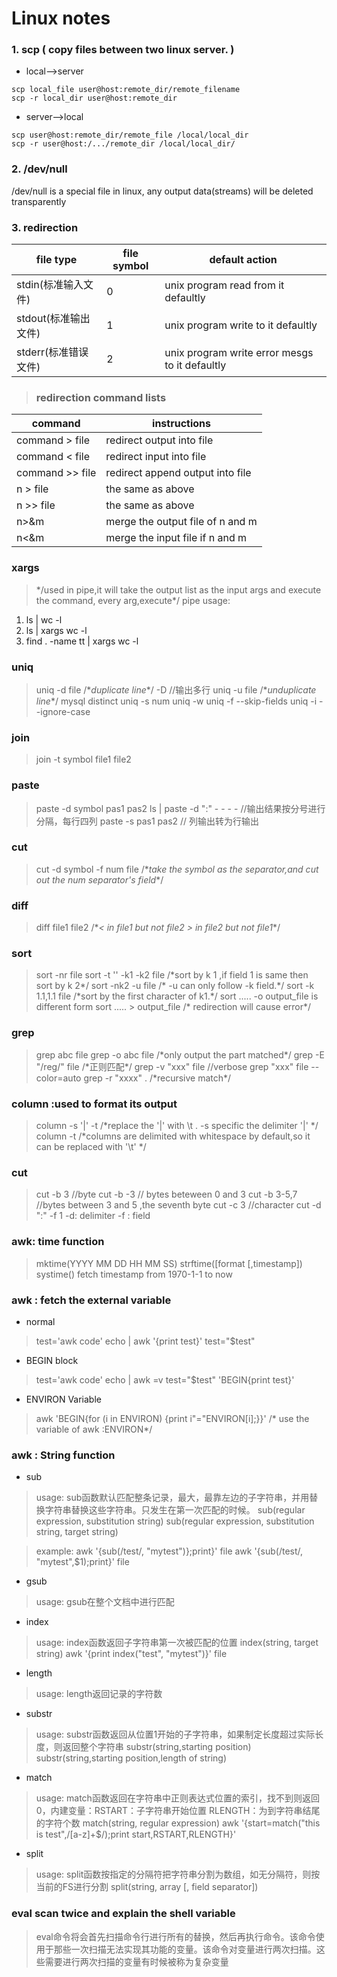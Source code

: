 # Linux notes

### 1. scp  ( copy files between two linux server. )
* local-->server

> 
`scp local_file user@host:remote_dir/remote_filename`  
`scp -r local_dir user@host:remote_dir`	

* server-->local

>
`scp user@host:remote_dir/remote_file /local/local_dir`  
`scp -r user@host:/.../remote_dir /local/local_dir/`

### 2. /dev/null

/dev/null is a special file in linux, any output data(streams) will be deleted transparently

### 3. redirection

file type           |        file symbol              |  default action
--------------------|---------------------------------|------------------------------------
stdin(标准输入文件) |               0                 | unix program read from it defaultly
stdout(标准输出文件)|               1                 | unix program write to it defaultly
stderr(标准错误文件)|               2                 | unix program write error mesgs to it defaultly

> ### redirection command lists
command        | instructions
---------------|-------------
command > file | redirect output into file 
command < file | redirect input into file
command >> file| redirect append output into file
n > file       | the same as above
n >> file      | the same as above
n>&m           | merge the output file of n and m 
n<&m           | merge the input file if n and m 

### xargs
> \*\/used in pipe,it will take the output list as the input args and execute the command, every arg,execute\*\/
pipe usage: 
1) ls | wc -l
2) ls | xargs wc -l
3) find . -name tt | xargs wc -l

### uniq
> uniq -d file \/\**duplicate line*\*\/  -D //输出多行
  uniq -u file \/\**unduplicate line*\*\/  mysql distinct
  uniq -s num
  uniq -w 
  uniq -f --skip-fields
  uniq -i --ignore-case

### join 
> join -t symbol file1 file2

### paste 
> paste -d symbol pas1 pas2
> ls | paste -d ":" - - - -      //输出结果按分号进行分隔，每行四列 
> paste -s pas1 pas2             // 列输出转为行输出

### cut
> cut -d symbol -f num file  \/\**take the symbol as the separator,and cut out the num separator's field*\*\/

### diff
> diff file1 file2 \/\**< in file1 but not file2 > in file2 but not file1*\*\/

### sort
> sort -nr file
> sort -t '' -k1 -k2 file  /\*sort by k 1 ,if field 1 is same then sort by k 2\*/
> sort -nk2 -u file  /\* -u can only follow -k field.\*/
> sort -k 1.1,1.1 file  /\*sort by the first character of k1.\*/
> sort .....  -o output_file  is different form sort ..... > output_file   /\* redirection will cause error\*/

### grep
> grep abc file
> grep -o abc file /\*only output the part matched\*/ 
> grep -E "/reg/" file /\*正则匹配\*/
> grep -v "xxx" file  //verbose
> grep "xxx" file --color=auto
>grep -r "xxxx" . /\*recursive match\*/

### column :used to format its output
> column -s '|' -t /\*replace the '|' with \t . -s specific the delimiter '|' \*/
> column -t /\*columns are delimited with whitespace by default,so it can be replaced with '\t' \*/

###  cut 
> cut -b 3   //byte
> cut -b -3     // bytes beteween 0 and 3
> cut -b 3-5,7  //bytes between 3 and 5 ,the seventh byte
> cut -c 3  //character
> cut -d ":" -f 1   -d: delimiter -f : field

### awk: time function
> mktime(YYYY MM DD HH MM SS) 
> strftime([format [,timestamp])
> systime() fetch timestamp from 1970-1-1 to now

### awk : fetch the external variable
* normal
> test='awk code'
> echo | awk '{print test}' test="$test"
* BEGIN block
> test='awk code'
> echo | awk =v test="$test" 'BEGIN{print test}'
* ENVIRON Variable
> awk 'BEGIN{for (i in ENVIRON) {print i"="ENVIRON[i];}}'    /\* use the variable of awk :ENVIRON\*/

### awk : String function
* sub
> usage: sub函数默认匹配整条记录，最大，最靠左边的子字符串，并用替换字符串替换这些字符串。只发生在第一次匹配的时候。
> sub(regular expression, substitution string)
> sub(regular expression, substitution string, target string)

> example:
> awk '{sub(/test/, "mytest")};print}' file
> awk '{sub(/test/, "mytest",$1);print}' file

* gsub
> usage: gsub在整个文档中进行匹配

* index
> usage: index函数返回子字符串第一次被匹配的位置 index(string, target string)
> awk '{print index("test", "mytest")}' file

* length
> usage: length返回记录的字符数

* substr
> usage: substr函数返回从位置1开始的子字符串，如果制定长度超过实际长度，则返回整个字符串
> substr(string,starting position)
> substr(string,starting position,length of string)

* match
> usage: match函数返回在字符串中正则表达式位置的索引，找不到则返回0，内建变量：RSTART：子字符串开始位置  RLENGTH：为到字符串结尾的字符个数
> match(string, regular expression)
> awk '{start=match("this is test",/[a-z]+$/);print start,RSTART,RLENGTH}'

* split
> usage: split函数按指定的分隔符把字符串分割为数组，如无分隔符，则按当前的FS进行分割
> split(string, array [, field separator])
 


### eval  scan twice and explain the shell variable
> eval命令将会首先扫描命令行进行所有的替换，然后再执行命令。该命令使用于那些一次扫描无法实现其功能的变量。该命令对变量进行两次扫描。这些需要进行两次扫描的变量有时候被称为复杂变量
